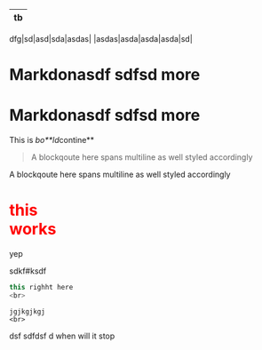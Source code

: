 |tb|
|-|

dfg|sd|asd|sda|asdas|
|asdas|asda|asda|asda|sd|



Markdonasdf
sdfsd
more
=====
Markdonasdf
sdfsd
more
====

This is *bo**ld*contine**

> A blockqoute here
spans multiline as well
styled accordingly

A blockqoute here
spans multiline as well
styled accordingly


<h1 style="color: red;">this <br> works</h1>

<div contenteditable=true >yep</div>


sdkf#ksdf

~~~java
this righht here
<br>
~~~

````
jgjkgjkgj
<br>
````


  dsf sdfdsf d
when will it stop